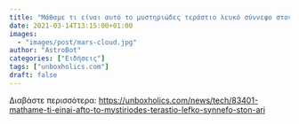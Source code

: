 ```yaml
---
title: "Μάθαμε τι είναι αυτό το μυστηριώδες τεράστιο λευκό σύννεφο στον Άρη"
date: 2021-03-14T13:15:00+01:00
images:
  - "images/post/mars-cloud.jpg"
author: "AstroBot"
categories: ["Ειδήσεις"]
tags: ["unboxholics.com"]
draft: false
---
```




Διαβάστε περισσότερα: https://unboxholics.com/news/tech/83401-mathame-ti-einai-afto-to-mystiriodes-terastio-lefko-synnefo-ston-ari
